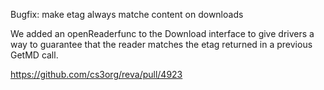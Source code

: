 Bugfix: make etag always matche content on downloads

We added an openReaderfunc to the Download interface to give drivers a way to guarantee that the reader matches the etag returned in a previous GetMD call.

https://github.com/cs3org/reva/pull/4923

